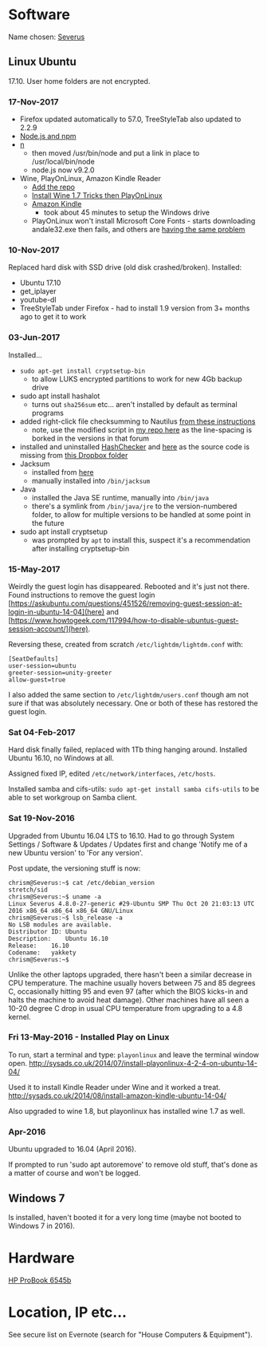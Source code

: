 # Software
Name chosen: [Severus](http://www.roman-emperors.org/severus.htm)

## Linux Ubuntu
17.10. User home folders are not encrypted.

### 17-Nov-2017
- Firefox updated automatically to 57.0, TreeStyleTab also updated to 2.2.9
- [Node.js and npm](https://uk.godaddy.com/help/install-nodejs-ubuntu-17395)
- [n](https://github.com/tj/n)
  - then moved /usr/bin/node and put a link in place to /usr/local/bin/node
  - node.js now v9.2.0
- Wine, PlayOnLinux, Amazon Kindle Reader
  - [Add the repo](https://www.winehq.org/pipermail/wine-devel/2017-March/117104.html)
  - [Install Wine 1.7 Tricks then PlayOnLinux](https://sysads.co.uk/2014/07/23/install-playonlinux-4-2-4-on-ubuntu-14-04/)
  - [Amazon Kindle](https://sysads.co.uk/2014/08/19/install-amazon-kindle-ubuntu-14-04/)
    - took about 45 minutes to setup the Windows drive
  - PlayOnLinux won't install Microsoft Core Fonts - starts downloading andale32.exe then fails, and others are [having the same problem](https://www.playonlinux.com/en/topic-15164-Cannot_install_core_fonts.html)

### 10-Nov-2017
Replaced hard disk with SSD drive (old disk crashed/broken).  Installed:
- Ubuntu 17.10
- get_iplayer
- youtube-dl
- TreeStyleTab under Firefox - had to install 1.9 version from 3+ months ago to get it to work

### 03-Jun-2017
Installed...
- `sudo apt-get install cryptsetup-bin`
  - to allow LUKS encrypted partitions to work for new 4Gb backup drive
- sudo apt install hashalot
  - turns out `sha256sum` etc... aren't installed by default as terminal programs
- added right-click file checksumming to Nautilus [from these instructions](https://solus-project.com/forums/viewtopic.php?t=2672)
  - note, use the modified script in [my repo here](https://github.com/cjjmccray/linux_shell_scripts/blob/master/Checksums) as the line-spacing is borked in the versions in that forum
- installed and uninstalled [HashChecker](http://ubuntuguide.net/md5sha256-hash-checker-gui-for-ubuntu-downloadsfiles) and [here](https://www.gnome-look.org/content/download.php?content=129309&id=1&tan=39290839) as the source code is missing from [this Dropbox folder](https://dl.dropboxusercontent.com/u/9350208/CurrentVersion/)
- Jacksum
  - installed from [here](http://jacksum.net/en/download.html)
  - manually installed into `/bin/jacksum`
- Java
  - installed the Java SE runtime, manually into `/bin/java`
  - there's a symlink from `/bin/java/jre` to the version-numbered folder, to allow for multiple versions to be handled at some point in the future
- sudo apt install cryptsetup
  - was prompted by `apt` to install this, suspect it's a recommendation after installing cryptsetup-bin

### 15-May-2017
Weirdly the guest login has disappeared.  Rebooted and it's just not there.  Found instructions to remove the guest login [https://askubuntu.com/questions/451526/removing-guest-session-at-login-in-ubuntu-14-04](here) and [https://www.howtogeek.com/117994/how-to-disable-ubuntus-guest-session-account/](here).

Reversing these, created from scratch `/etc/lightdm/lightdm.conf` with:
```
[SeatDefaults]
user-session=ubuntu
greeter-session=unity-greeter
allow-guest=true
```
I also added the same section to `/etc/lightdm/users.conf` though am not sure if that was absolutely necessary.  One or both of these has restored the guest login.


### Sat 04-Feb-2017
Hard disk finally failed, replaced with 1Tb thing hanging around.  Installed Ubuntu 16.10, no Windows at all.

Assigned fixed IP, edited `/etc/network/interfaces`, `/etc/hosts`.

Installed samba and cifs-utils: `sudo apt-get install samba cifs-utils` to be able to set workgroup on Samba client.


### Sat 19-Nov-2016
Upgraded from Ubuntu 16.04 LTS to 16.10.  Had to go through System Settings / Software & Updates / Updates first and change 'Notify me of a new Ubuntu version' to 'For any version'.

Post update, the versioning stuff is now:
```
chrism@Severus:~$ cat /etc/debian_version
stretch/sid
chrism@Severus:~$ uname -a
Linux Severus 4.8.0-27-generic #29-Ubuntu SMP Thu Oct 20 21:03:13 UTC 2016 x86_64 x86_64 x86_64 GNU/Linux
chrism@Severus:~$ lsb_release -a
No LSB modules are available.
Distributor ID:	Ubuntu
Description:	Ubuntu 16.10
Release:	16.10
Codename:	yakkety
chrism@Severus:~$ 
```

Unlike the other laptops upgraded, there hasn't been a similar decrease in CPU temperature.  The machine usually hovers between 75 and 85 degrees C, occasionally hitting 95 and even 97 (after which the BIOS kicks-in and halts the machine to avoid heat damage).  Other machines have all seen a 10-20 degree C drop in usual CPU temperature from upgrading to a 4.8 kernel.


### Fri 13-May-2016 - Installed Play on Linux
To run, start a terminal and type: `playonlinux` and leave the terminal window open.
http://sysads.co.uk/2014/07/install-playonlinux-4-2-4-on-ubuntu-14-04/

Used it to install Kindle Reader under Wine and it worked a treat.
http://sysads.co.uk/2014/08/install-amazon-kindle-ubuntu-14-04/

Also upgraded to wine 1.8, but playonlinux has installed wine 1.7 as well.


### Apr-2016
Ubuntu upgraded to 16.04 (April 2016).

If prompted to run 'sudo apt autoremove' to remove old stuff, that's done as a matter of course and won't be logged.


## Windows 7
Is installed, haven't booted it for a very long time (maybe not booted to Windows 7 in 2016).


# Hardware
[HP ProBook 6545b](http://h20564.www2.hp.com/hpsc/doc/public/display?docId=emr_na-c01897562)


# Location, IP etc...
See secure list on Evernote (search for "House Computers & Equipment").
